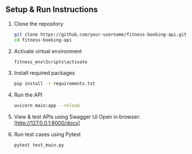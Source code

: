 ## Setup & Run Instructions

1. Clone the repository

   ```bash
   git clone https://github.com/your-username/fitness-booking-api.git
   cd fitness-booking-api
   ```

2. Activate virtual environment

   ```bash
   fitness_env\Scripts\activate
   ```

3. Install required packages

   ```bash
   pip install -r requirements.txt
   ```

4. Run the API

   ```bash
   uvicorn main:app --reload
   ```

5. View & test APIs using Swagger UI
   Open in browser: [http://127.0.0.1:8000/docs]

6. Run test cases using Pytest

   ```bash
   pytest test_main.py
   ```
